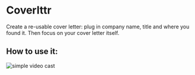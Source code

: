 # Coverlttr
Create a re-usable cover letter: plug in company name, title and where you found it. Then focus on your cover letter itself.

## How to use it:
![simple video cast](http://g.recordit.co/ftXysJ8Jbw.gif)